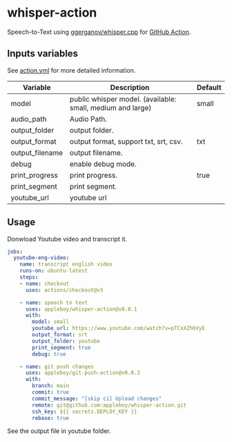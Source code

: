 # whisper-action

Speech-to-Text using [ggerganov/whisper.cpp](https://github.com/ggerganov/whisper.cpp) for [GitHub Action](https://github.com/features/actions).

## Inputs variables

See [action.yml](./action.yml) for more detailed information.

| Variable         | Description                                                  | Default |
|------------------|--------------------------------------------------------------|---------|
| model            | public whisper model. (available: small, medium and large)   | small   |
| audio_path       | Audio Path.                                                  |         |
| output_folder    | output folder.                                               |         |
| output_format    | output format, support txt, srt, csv.                        | txt     |
| output_filename  | output filename.                                             |         |
| debug            | enable debug mode.                                           |         |
| print_progress   | print progress.                                              | true    |
| print_segment    | print segment.                                               |         |
| youtube_url      | youtube url                                                  |         |

## Usage

Donwload Youtube video and transcript it.

```yaml
jobs:
  youtube-eng-video:
    name: transcript english video
    runs-on: ubuntu-latest
    steps:
    - name: checkout
      uses: actions/checkout@v3

    - name: speech to text
      uses: appleboy/whisper-action@v0.0.1
      with:
        model: small
        youtube_url: https://www.youtube.com/watch?v=pTCxXZh6VyE
        output_format: srt
        output_folder: youtube
        print_segment: true
        debug: true

    - name: git push changes
      uses: appleboy/git-push-action@v0.0.2
      with:
        branch: main
        commit: true
        commit_message: "[skip ci] Upload changes"
        remote: git@github.com:appleboy/whisper-action.git
        ssh_key: ${{ secrets.DEPLOY_KEY }}
        rebase: true
```

See the output file in youtube folder.

